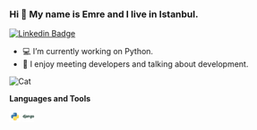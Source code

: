 ### Hi 👋 My name is Emre and I live in Istanbul.

[![Linkedin Badge](https://img.shields.io/badge/-LinkedIn-blue?style=flat-square&logo=Linkedin&logoColor=white&link=https://www.linkedin.com/in/emredz/)](https://www.linkedin.com/in/emredz/)

- 💻 I’m currently working on Python.
- 🙌 I enjoy meeting developers and talking about development.

![Cat](https://github.githubassets.com/images/mona-whisper.gif)

**Languages and Tools**

<code><img height="20" src="https://raw.githubusercontent.com/github/explore/80688e429a7d4ef2fca1e82350fe8e3517d3494d/topics/python/python.png"></code>
<code><img height="20" src="https://raw.githubusercontent.com/github/explore/80688e429a7d4ef2fca1e82350fe8e3517d3494d/topics/django/django.png"></code>
